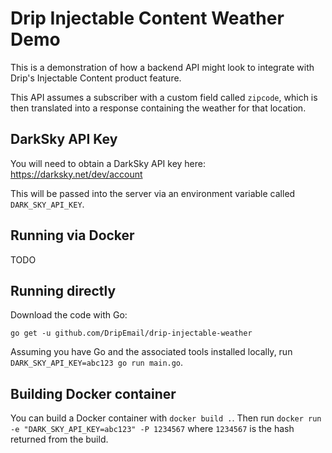 # Drip Injectable Content Weather Demo

This is a demonstration of how a backend API might look to integrate with Drip's Injectable Content product feature.

This API assumes a subscriber with a custom field called `zipcode`, which is then translated into a response containing the weather for that location.

## DarkSky API Key

You will need to obtain a DarkSky API key here: https://darksky.net/dev/account

This will be passed into the server via an environment variable called `DARK_SKY_API_KEY`.

## Running via Docker

TODO

## Running directly

Download the code with Go:

```
go get -u github.com/DripEmail/drip-injectable-weather
```

Assuming you have Go and the associated tools installed locally, run `DARK_SKY_API_KEY=abc123 go run main.go`.

## Building Docker container

You can build a Docker container with `docker build .`. Then run `docker run -e "DARK_SKY_API_KEY=abc123" -P 1234567` where `1234567` is the hash returned from the build.
